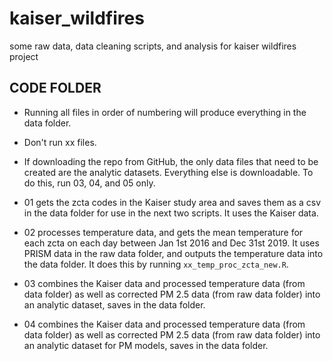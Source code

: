 # kaiser_wildfires
 some raw data, data cleaning scripts, and analysis for kaiser wildfires project

## CODE FOLDER

- Running all files in order of numbering will produce everything in the data folder.
- Don't run xx files.
- If downloading the repo from GitHub, the only data files that need to be created are the analytic datasets. Everything else is downloadable. To do this, run 03, 04, and 05 only.

- 01 gets the zcta codes in the Kaiser study area and saves them as a csv in the data folder for use in the next two scripts. It uses the Kaiser data. 
- 02 processes temperature data, and gets the mean temperature for each zcta on each day between Jan 1st 2016 and Dec 31st 2019. It uses PRISM data in the raw data folder, and outputs the temperature data into the data folder. It does this by running `xx_temp_proc_zcta_new.R`.
- 03 combines the Kaiser data and processed temperature data (from data folder) as well as corrected PM 2.5 data (from raw data folder) into an analytic dataset, saves in the data folder.
- 04 combines the Kaiser data and processed temperature data (from data folder) as well as corrected PM 2.5 data (from raw data folder) into an analytic dataset for PM models, saves in the data folder.


